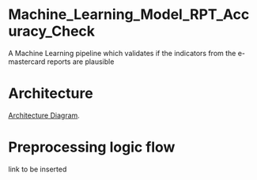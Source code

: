 # Machine_Learning_Model_RPT_Accuracy_Check
A Machine Learning pipeline which validates if the indicators from the e-mastercard reports are plausible

# Architecture
[Architecture Diagram](https://pedaidsorg-my.sharepoint.com/:b:/g/personal/cmaere_pedaids_org/ET4tuHsQCSFGlwrLX5mrRWgBrWjQqb2eHQsY3Nr8Ur5CGw?e=X9QObm).

# Preprocessing logic flow

link to be inserted
